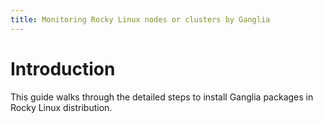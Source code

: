 ```yaml
---
title: Monitoring Rocky Linux nodes or clusters by Ganglia
---
```


# Introduction

This guide walks through the detailed steps to install Ganglia packages in Rocky Linux distribution.

